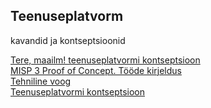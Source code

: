 ## Teenuseplatvorm

kavandid ja kontseptsioonid

[Tere, maailm! teenuseplatvormi kontseptsioon](Hello)<br>
[MISP 3 Proof of Concept. Tööde kirjeldus](Tood)<br>
[Tehniline voog](TehnilineVoog)<br>
[Teenuseplatvormi kontseptsioon](Teenuseplatvorm)
